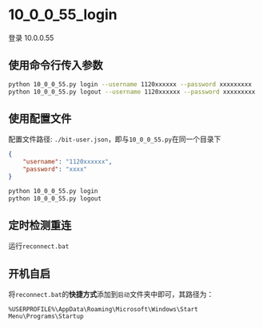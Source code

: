 # 10_0_0_55_login

登录 10.0.0.55

## 使用命令行传入参数

```bash
python 10_0_0_55.py login --username 1120xxxxxx --password xxxxxxxxx
python 10_0_0_55.py logout --username 1120xxxxxx --password xxxxxxxxx
```

## 使用配置文件
配置文件路径: `./bit-user.json`，即与`10_0_0_55.py`在同一个目录下
```json
{
    "username": "1120xxxxxx",
    "password": "xxxx"
}
```
```bash
python 10_0_0_55.py login
python 10_0_0_55.py logout
```

## 定时检测重连
运行`reconnect.bat`

## 开机自启
将`reconnect.bat`的**快捷方式**添加到`启动`文件夹中即可，其路径为：
```text
%USERPROFILE%\AppData\Roaming\Microsoft\Windows\Start Menu\Programs\Startup
```
